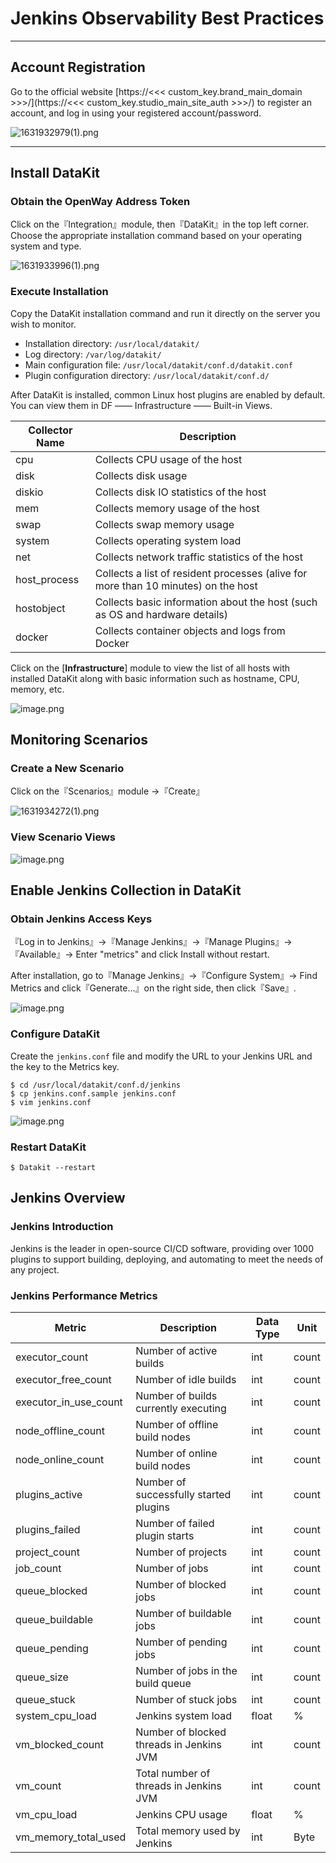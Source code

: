 # Jenkins Observability Best Practices
---

## Account Registration
Go to the official website [https://<<< custom_key.brand_main_domain >>>/](https://<<< custom_key.studio_main_site_auth >>>/) to register an account, and log in using your registered account/password.

![1631932979(1).png](../images/jenkins-1.png)

---

## Install DataKit

### Obtain the OpenWay Address Token 

Click on the『Integration』module, then『DataKit』in the top left corner. Choose the appropriate installation command based on your operating system and type.

![1631933996(1).png](../images/jenkins-2.png)
### Execute Installation
Copy the DataKit installation command and run it directly on the server you wish to monitor.

- Installation directory: `/usr/local/datakit/`
- Log directory: `/var/log/datakit/`
- Main configuration file: `/usr/local/datakit/conf.d/datakit.conf`
- Plugin configuration directory: `/usr/local/datakit/conf.d/`

After DataKit is installed, common Linux host plugins are enabled by default. You can view them in DF —— Infrastructure —— Built-in Views.

| Collector Name | Description |
| --- | --- |
| cpu | Collects CPU usage of the host |
| disk | Collects disk usage |
| diskio | Collects disk IO statistics of the host |
| mem | Collects memory usage of the host |
| swap | Collects swap memory usage |
| system | Collects operating system load |
| net | Collects network traffic statistics of the host |
| host_process | Collects a list of resident processes (alive for more than 10 minutes) on the host |
| hostobject | Collects basic information about the host (such as OS and hardware details) |
| docker | Collects container objects and logs from Docker |

Click on the [**Infrastructure**] module to view the list of all hosts with installed DataKit along with basic information such as hostname, CPU, memory, etc.

![image.png](../images/jenkins-3.png)

## Monitoring Scenarios
### Create a New Scenario

Click on the『Scenarios』module ->『Create』

![1631934272(1).png](../images/jenkins-4.png)

### View Scenario Views
![image.png](../images/jenkins-5.png)

## Enable Jenkins Collection in DataKit

### Obtain Jenkins Access Keys

『Log in to Jenkins』->『Manage Jenkins』->『Manage Plugins』->『Available』-> Enter "metrics" and click Install without restart.

After installation, go to『Manage Jenkins』->『Configure System』-> Find Metrics and click『Generate...』on the right side, then click『Save』.

![image.png](../images/jenkins-7.png)
### Configure DataKit
Create the `jenkins.conf` file and modify the URL to your Jenkins URL and the key to the Metrics key.
```
$ cd /usr/local/datakit/conf.d/jenkins
$ cp jenkins.conf.sample jenkins.conf
$ vim jenkins.conf
```
![image.png](../images/jenkins-6.png)
### Restart DataKit

```
$ Datakit --restart
```

## Jenkins Overview
### Jenkins Introduction
Jenkins is the leader in open-source CI/CD software, providing over 1000 plugins to support building, deploying, and automating to meet the needs of any project.
### Jenkins Performance Metrics

| Metric | Description | Data Type | Unit |
| --- | --- | --- | --- |
| executor_count | Number of active builds | int | count |
| executor_free_count | Number of idle builds | int | count |
| executor_in_use_count | Number of builds currently executing | int | count |
| node_offline_count | Number of offline build nodes | int | count |
| node_online_count | Number of online build nodes | int | count |
| plugins_active | Number of successfully started plugins | int | count |
| plugins_failed | Number of failed plugin starts | int | count |
| project_count | Number of projects | int | count |
| job_count | Number of jobs | int | count |
| queue_blocked | Number of blocked jobs | int | count |
| queue_buildable | Number of buildable jobs | int | count |
| queue_pending | Number of pending jobs | int | count |
| queue_size | Number of jobs in the build queue | int | count |
| queue_stuck | Number of stuck jobs | int | count |
| system_cpu_load | Jenkins system load | float | % |
| vm_blocked_count | Number of blocked threads in Jenkins JVM | int | count |
| vm_count | Total number of threads in Jenkins JVM | int | count |
| vm_cpu_load | Jenkins CPU usage | float | % |
| vm_memory_total_used | Total memory used by Jenkins | int | Byte |